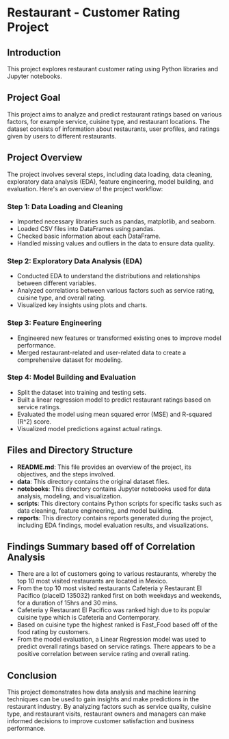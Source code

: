 # Restaurant - Customer Rating Project

## Introduction
This project explores restaurant customer rating using Python libraries and Jupyter notebooks.

## Project Goal
This project aims to analyze and predict restaurant ratings based on various factors, for example service, cuisine type, and restaurant locations. The dataset consists of information about restaurants, user profiles, and ratings given by users to different restaurants.

## Project Overview
The project involves several steps, including data loading, data cleaning, exploratory data analysis (EDA), feature engineering, model building, and evaluation. Here's an overview of the project workflow:

### Step 1: Data Loading and Cleaning
- Imported necessary libraries such as pandas, matplotlib, and seaborn.
- Loaded CSV files into DataFrames using pandas.
- Checked basic information about each DataFrame.
- Handled missing values and outliers in the data to ensure data quality.

### Step 2: Exploratory Data Analysis (EDA)
- Conducted EDA to understand the distributions and relationships between different variables.
- Analyzed correlations between various factors such as service rating, cuisine type, and overall rating.
- Visualized key insights using plots and charts.

### Step 3: Feature Engineering
- Engineered new features or transformed existing ones to improve model performance.
- Merged restaurant-related and user-related data to create a comprehensive dataset for modeling.

### Step 4: Model Building and Evaluation
- Split the dataset into training and testing sets.
- Built a linear regression model to predict restaurant ratings based on service ratings.
- Evaluated the model using mean squared error (MSE) and R-squared (R^2) score.
- Visualized model predictions against actual ratings.

## Files and Directory Structure
- **README.md**: This file provides an overview of the project, its objectives, and the steps involved.
- **data**: This directory contains the original dataset files.
- **notebooks**: This directory contains Jupyter notebooks used for data analysis, modeling, and visualization.
- **scripts**: This directory contains Python scripts for specific tasks such as data cleaning, feature engineering, and model building.
- **reports**: This directory contains reports generated during the project, including EDA findings, model evaluation results, and visualizations.

## Findings Summary based off of Correlation Analysis
- There are a lot of customers going to various restaurants, whereby the top 10 most visited restaurants are located in Mexico.
- From the top 10 most visited restaurants Cafeteria y Restaurant El Pacifico (placeID 135032) ranked first on both weekdays and weekends, for a duration of 15hrs and 30 mins.
- Cafeteria y Restaurant El Pacifico was ranked high due to its popular cuisine type which is Cafeteria and Contemporary.
- Based on cuisine type the highest ranked is Fast_Food based off of the food rating by customers.
- From the model evaluation, a Linear Regression model was used to predict overall ratings based on service ratings. There appears to be a positive correlation between service rating and overall rating.

## Conclusion
This project demonstrates how data analysis and machine learning techniques can be used to gain insights and make predictions in the restaurant industry. By analyzing factors such as service quality, cuisine type, and restaurant visits, restaurant owners and managers can make informed decisions to improve customer satisfaction and business performance.
